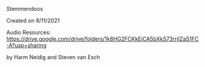 Stemmendoos

Created on 8/11/2021

Audio Resources: https://drive.google.com/drive/folders/1k8HG2FCKkEjCA5bXkS73rrjIZaS1FC-A?usp=sharing

by Harm Neidig and Steven van Esch
